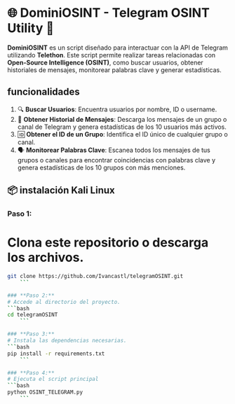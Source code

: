 # 🌐 **DominiOSINT - Telegram OSINT Utility** 🚀

**DominiOSINT** es un script diseñado para interactuar con la API de Telegram utilizando **Telethon**. 
Este script permite realizar tareas relacionadas con **Open-Source Intelligence (OSINT)**, 
como buscar usuarios, obtener historiales de mensajes, monitorear palabras clave y generar estadísticas.

## funcionalidades
1. 🔍 **Buscar Usuarios**: Encuentra usuarios por nombre, ID o username.
2. 💬 **Obtener Historial de Mensajes**: Descarga los mensajes de un grupo o canal de Telegram 
   y genera estadísticas de los 10 usuarios más activos.
3. 🆔 **Obtener el ID de un Grupo**: Identifica el ID único de cualquier grupo o canal.
4. 🗣️ **Monitorear Palabras Clave**: Escanea todos los mensajes de tus grupos o canales para 
   encontrar coincidencias con palabras clave y genera estadísticas de los 10 grupos con más menciones.

## 📦 instalación Kali Linux

### **Paso 1:**
# Clona este repositorio o descarga los archivos.
```bash
git clone https://github.com/Ivancastl/telegramOSINT.git
    ```

### **Paso 2:**
# Accede al directorio del proyecto.
```bash
cd telegramOSINT
    ```

### **Paso 3:**
# Instala las dependencias necesarias.
```bash
pip install -r requirements.txt
    ```

### **Paso 4:**
# Ejecuta el script principal
```bash
python OSINT_TELEGRAM.py
    ```






